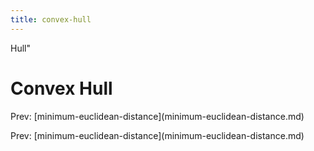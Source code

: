 ```yaml
---
title: convex-hull
---
```


Hull\"

# Convex Hull

Prev:
\[minimum-euclidean-distance](minimum-euclidean-distance.md)

Prev:
\[minimum-euclidean-distance](minimum-euclidean-distance.md)
